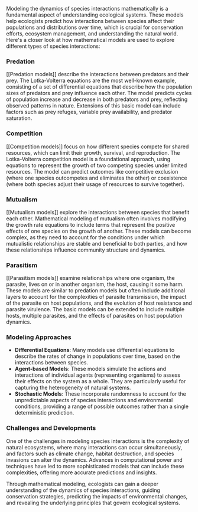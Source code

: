 Modeling the dynamics of species interactions mathematically is a fundamental aspect of understanding ecological systems. These models help ecologists predict how interactions between species affect their populations and distributions over time, which is crucial for conservation efforts, ecosystem management, and understanding the natural world. Here's a closer look at how mathematical models are used to explore different types of species interactions:

### Predation
[[Predation models]] describe the interactions between predators and their prey. The Lotka-Volterra equations are the most well-known example, consisting of a set of differential equations that describe how the population sizes of predators and prey influence each other. The model predicts cycles of population increase and decrease in both predators and prey, reflecting observed patterns in nature. Extensions of this basic model can include factors such as prey refuges, variable prey availability, and predator saturation.

### Competition
[[Competition models]] focus on how different species compete for shared resources, which can limit their growth, survival, and reproduction. The Lotka-Volterra competition model is a foundational approach, using equations to represent the growth of two competing species under limited resources. The model can predict outcomes like competitive exclusion (where one species outcompetes and eliminates the other) or coexistence (where both species adjust their usage of resources to survive together).

### Mutualism
[[Mutualism models]] explore the interactions between species that benefit each other. Mathematical modeling of mutualism often involves modifying the growth rate equations to include terms that represent the positive effects of one species on the growth of another. These models can become complex, as they need to account for the conditions under which mutualistic relationships are stable and beneficial to both parties, and how these relationships influence community structure and dynamics.

### Parasitism
[[Parasitism models]] examine relationships where one organism, the parasite, lives on or in another organism, the host, causing it some harm. These models are similar to predation models but often include additional layers to account for the complexities of parasite transmission, the impact of the parasite on host populations, and the evolution of host resistance and parasite virulence. The basic models can be extended to include multiple hosts, multiple parasites, and the effects of parasites on host population dynamics.

### Modeling Approaches
- **Differential Equations**: Many models use differential equations to describe the rates of change in populations over time, based on the interactions between species.
- **Agent-based Models**: These models simulate the actions and interactions of individual agents (representing organisms) to assess their effects on the system as a whole. They are particularly useful for capturing the heterogeneity of natural systems.
- **Stochastic Models**: These incorporate randomness to account for the unpredictable aspects of species interactions and environmental conditions, providing a range of possible outcomes rather than a single deterministic prediction.

### Challenges and Developments
One of the challenges in modeling species interactions is the complexity of natural ecosystems, where many interactions can occur simultaneously, and factors such as climate change, habitat destruction, and species invasions can alter the dynamics. Advances in computational power and techniques have led to more sophisticated models that can include these complexities, offering more accurate predictions and insights.

Through mathematical modeling, ecologists can gain a deeper understanding of the dynamics of species interactions, guiding conservation strategies, predicting the impacts of environmental changes, and revealing the underlying principles that govern ecological systems.